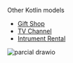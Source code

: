 Other Kotlin models
- [Gift Shop](https://github.com/martinmdl/unsam-algoritmos2-navidades)
- [TV Channel](https://github.com/martinmdl/unsam-algoritmos2-sobredosisdetv)
- [Intrument Rental](https://github.com/martinmdl/unsam-algoritmos2-musicar)

![parcial drawio](https://github.com/algo2-unsam/parcial-vacaciones-2024-martinmdl/assets/78437578/7f0a43e3-bf5c-40c2-8c13-3c971b74d9b6)
